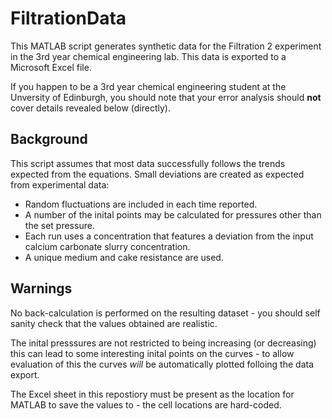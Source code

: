 # FiltrationData

This MATLAB script generates synthetic data for the Filtration 2 experiment in the 3rd year chemical engineering lab.
This data is exported to a Microsoft Excel file.

If you happen to be a 3rd year chemical engineering student at the Unversity of Edinburgh, you should note that your error analysis should **not** cover details revealed below (directly).

## Background

This script assumes that most data successfully follows the trends expected from the equations.
Small deviations are created as expected from experimental data:

- Random fluctuations are included in each time reported.
- A number of the inital points may be calculated for pressures other than the set pressure.
- Each run uses a concentration that features a deviation from the input calcium carbonate slurry concentration.
- A unique medium and cake resistance are used.

## Warnings

No back-calculation is performed on the resulting dataset - you should self sanity check that the values obtained are realistic.

The inital presssures are not restricted to being increasing (or decreasing) this can lead to some interesting inital points on the curves - to allow evaluation of this the curves *will* be automatically plotted folloing the data export.

The Excel sheet in this repostiory must be present as the location for MATLAB to save the values to - the cell locations are hard-coded.
